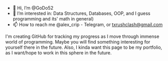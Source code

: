- 👋 Hi, I’m @GoDo52
- 👀 I’m interested in: Data Structures, Databases, OOP, and I guess programming and its' math in general)
- 📫 How to reach me @alex_crip - Telegram, or txrushclash@gmail.com

I'm creating GitHub for tracking my progress as I move through immense world of programming. 
Maybe you will find something interesting for yourself there in the future. 
Also, I kinda want this page to be my portfolio, as I want/hope to work in this sphere in the future.

<!---
GoDo52/GoDo52 is a ✨ special ✨ repository because its `README.md` (this file) appears on your GitHub profile.
You can click the Preview link to take a look at your changes.
ACCOUNT CREATED ON 03.03.2022
--->
